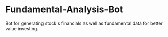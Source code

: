 # Fundamental-Analysis-Bot
Bot for generating stock's financials as well as fundamental data for better value investing. 
